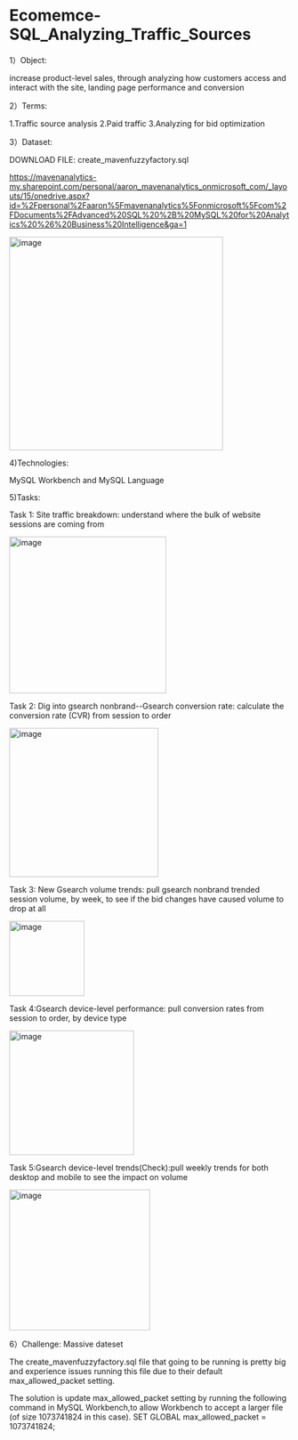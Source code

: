 # Ecomemce-SQL_Analyzing_Traffic_Sources



1）Object:

 increase product-level sales, through analyzing how customers access and interact with the site, landing page performance and conversion

2）Terms:

1.Traffic source analysis    2.Paid traffic     3.Analyzing for bid optimization


3）Dataset:

DOWNLOAD FILE: create_mavenfuzzyfactory.sql

https://mavenanalytics-my.sharepoint.com/personal/aaron_mavenanalytics_onmicrosoft_com/_layouts/15/onedrive.aspx?id=%2Fpersonal%2Faaron%5Fmavenanalytics%5Fonmicrosoft%5Fcom%2FDocuments%2FAdvanced%20SQL%20%2B%20MySQL%20for%20Analytics%20%26%20Business%20Intelligence&ga=1


 <img width="384" alt="image" src="https://user-images.githubusercontent.com/74843963/198989238-af71d7fd-1b9e-446f-8f5d-71d2e71d3ae1.png">
 
 

4)Technologies:

MySQL Workbench and MySQL Language


5)Tasks: 

Task 1: Site traffic breakdown: understand where the bulk of website sessions are coming from



<img width="282" alt="image" src="https://user-images.githubusercontent.com/74843963/198990400-beecc215-6f78-43fc-baf5-fbd4857d674f.png">



Task 2: Dig into gsearch nonbrand--Gsearch conversion rate: calculate the conversion rate (CVR) from session to order



<img width="268" alt="image" src="https://user-images.githubusercontent.com/74843963/198990535-b22d3bcc-3c5b-4d8f-8ed6-01865bb10487.png">



Task 3: New Gsearch volume trends: pull gsearch nonbrand trended session volume, by week, to see if the bid changes have caused volume to drop at all



<img width="135" alt="image" src="https://user-images.githubusercontent.com/74843963/198990594-8c658b80-8ff6-481b-8ef1-47e0a9e963f2.png">



Task 4:Gsearch device-level performance:  pull conversion rates from session to order, by device type


<img width="224" alt="image" src="https://user-images.githubusercontent.com/74843963/198990637-ccceb573-cb69-4794-aac2-d55d62774297.png">


Task 5:Gsearch device-level trends(Check):pull weekly trends for both desktop and mobile to see the impact on volume


<img width="253" alt="image" src="https://user-images.githubusercontent.com/74843963/198990700-5c11f392-f5aa-423c-9d66-8241a9b4b433.png">



6）Challenge: Massive dateset

The create_mavenfuzzyfactory.sql file that going to be running is pretty big and experience issues running this file due to their default max_allowed_packet setting.

The solution is update  max_allowed_packet setting by running the following command in MySQL Workbench,to allow Workbench to accept a larger file (of size 1073741824 in this case). 
SET GLOBAL max_allowed_packet = 1073741824; 
